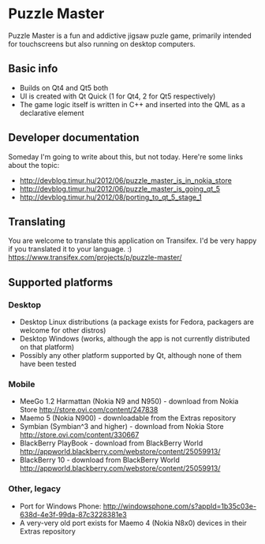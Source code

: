 Puzzle Master
=============

Puzzle Master is a fun and addictive jigsaw puzle game, primarily intended for touchscreens but also running on desktop computers.

Basic info
----------

* Builds on Qt4 and Qt5 both
* UI is created with Qt Quick (1 for Qt4, 2 for Qt5 respectively)
* The game logic itself is written in C++ and inserted into the QML as a declarative element

Developer documentation
-----------------------

Someday I'm going to write about this, but not today. Here're some links about the topic:

* http://devblog.timur.hu/2012/06/puzzle_master_is_in_nokia_store
* http://devblog.timur.hu/2012/06/puzzle_master_is_going_qt_5
* http://devblog.timur.hu/2012/08/porting_to_qt_5_stage_1

Translating
-----------

You are welcome to translate this application on Transifex. I'd be very happy if you translated it to your language. :)  
https://www.transifex.com/projects/p/puzzle-master/

Supported platforms
-------------------

### Desktop ###

* Desktop Linux distributions (a package exists for Fedora, packagers are welcome for other distros)
* Desktop Windows (works, although the app is not currently distributed on that platform)
* Possibly any other platform supported by Qt, although none of them have been tested

### Mobile ###

* MeeGo 1.2 Harmattan (Nokia N9 and N950) - download from Nokia Store http://store.ovi.com/content/247838
* Maemo 5 (Nokia N900) - downloadable from the Extras repository
* Symbian (Symbian^3 and higher) - download from Nokia Store http://store.ovi.com/content/330667
* BlackBerry PlayBook - download from BlackBerry World http://appworld.blackberry.com/webstore/content/25059913/
* BlackBerry 10 - download from BlackBerry World http://appworld.blackberry.com/webstore/content/25059913/

### Other, legacy ###

* Port for Windows Phone: http://windowsphone.com/s?appId=1b35c03e-638d-4e3f-99da-87c3228381e3
* A very-very old port exists for Maemo 4 (Nokia N8x0) devices in their Extras repository

